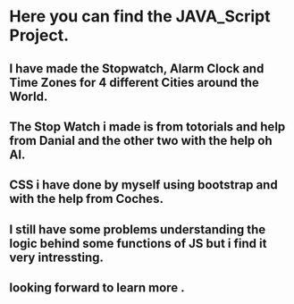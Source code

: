 # Here you can find the JAVA_Script Project.

## I have made the Stopwatch, Alarm Clock and Time Zones for 4 different Cities around the World.

## The Stop Watch i made is from totorials and help from Danial and the other two with the help oh AI.

## CSS i have done by myself using bootstrap and with the help from Coches.

## I still have some problems understanding the logic behind some functions of JS but i find it very intressting.

## looking forward to learn more .
